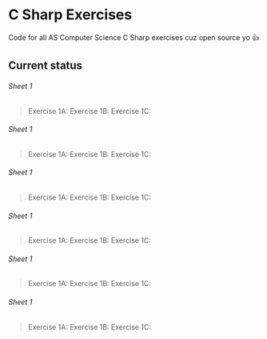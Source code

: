 # C Sharp Exercises
Code for all AS Computer Science C Sharp exercises cuz open source yo 👍

Current status
--

###### Sheet 1
 > Exercise 1A: 
 > Exercise 1B:
 > Exercise 1C: 
 
 ###### Sheet 1
 > Exercise 1A: 
 > Exercise 1B:
 > Exercise 1C: 
 
 ###### Sheet 1
 > Exercise 1A: 
 > Exercise 1B:
 > Exercise 1C: 
 ###### Sheet 1
 > Exercise 1A: 
 > Exercise 1B:
 > Exercise 1C: 
 ###### Sheet 1
 > Exercise 1A: 
 > Exercise 1B:
 > Exercise 1C: 
 ###### Sheet 1
 > Exercise 1A: 
 > Exercise 1B:
 > Exercise 1C: 

